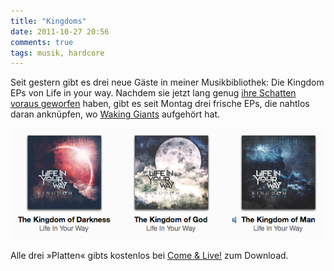 ```yaml
---
title: "Kingdoms"
date: 2011-10-27 20:56
comments: true
tags: musik, hardcore
---
```


Seit gestern gibt es drei neue Gäste in meiner Musikbibliothek: 
Die Kingdom EPs von Life in your way. Nachdem sie jetzt lang genug
[ihre Schatten voraus geworfen](http://www.kickstarter.com/projects/1421615142/join-life-in-your-way-in-releasing-kingdoms-free-o) 
haben, gibt es seit Montag drei frische EPs, die nahtlos daran anknüpfen, 
wo [Waking Giants](http://www.last.fm/music/Life+in+Your+Way/Waking+Giants) aufgehört hat.

[![Kingdoms](2011-10-27-kingdoms/kingdoms.png)](http://comeandlive.com/kingdoms-life-in-your-way/)

Alle drei »Platten« gibts kostenlos bei [Come & Live!](http://comeandlive.com/kingdoms-life-in-your-way/) zum Download.

